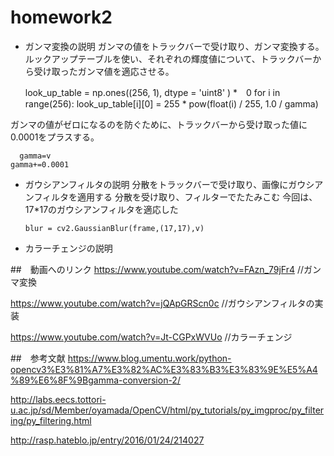 # homework2
- ガンマ変換の説明
ガンマの値をトラックバーで受け取り、ガンマ変換する。
ルックアップテーブルを使い、それぞれの輝度値について、トラックバーから受け取ったガンマ値を適応させる。

    look_up_table = np.ones((256, 1), dtype = 'uint8' ) *　0
    for i in range(256):
        look_up_table[i][0] = 255 * pow(float(i) / 255, 1.0 / gamma)
        
ガンマの値がゼロになるのを防ぐために、トラックバーから受け取った値に0.0001をプラスする。
  
      gamma=v
    gamma+=0.0001
   

- ガウシアンフィルタの説明
分散をトラックバーで受け取り、画像にガウシアンフィルタを適用する
分散を受け取り、フィルターでたたみこむ
今回は、17*17のガウシアンフィルタを適応した

      blur = cv2.GaussianBlur(frame,(17,17),v)
   
- カラーチェンジの説明


##　動画へのリンク
https://www.youtube.com/watch?v=FAzn_79jFr4
//ガンマ変換

https://www.youtube.com/watch?v=jQApGRScn0c
//ガウシアンフィルタの実装

https://www.youtube.com/watch?v=Jt-CGPxWVUo
//カラーチェンジ

##　参考文献
https://www.blog.umentu.work/python-opencv3%E3%81%A7%E3%82%AC%E3%83%B3%E3%83%9E%E5%A4%89%E6%8F%9Bgamma-conversion-2/

http://labs.eecs.tottori-u.ac.jp/sd/Member/oyamada/OpenCV/html/py_tutorials/py_imgproc/py_filtering/py_filtering.html

http://rasp.hateblo.jp/entry/2016/01/24/214027
